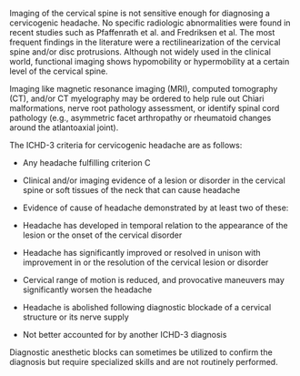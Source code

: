 Imaging of the cervical spine is not sensitive enough for diagnosing a cervicogenic headache. No specific radiologic abnormalities were found in recent studies such as Pfaffenrath et al. and Fredriksen et al. The most frequent findings in the literature were a rectilinearization of the cervical spine and/or disc protrusions. Although not widely used in the clinical world, functional imaging shows hypomobility or hypermobility at a certain level of the cervical spine.

Imaging like magnetic resonance imaging (MRI), computed tomography (CT), and/or CT myelography may be ordered to help rule out Chiari malformations, nerve root pathology assessment, or identify spinal cord pathology (e.g., asymmetric facet arthropathy or rheumatoid changes around the atlantoaxial joint).

The ICHD-3 criteria for cervicogenic headache are as follows:

- Any headache fulfilling criterion C

- Clinical and/or imaging evidence of a lesion or disorder in the cervical spine or soft tissues of the neck that can cause headache

- Evidence of cause of headache demonstrated by at least two of these:

- Headache has developed in temporal relation to the appearance of the lesion or the onset of the cervical disorder
- Headache has significantly improved or resolved in unison with improvement in or the resolution of the cervical lesion or disorder
- Cervical range of motion is reduced, and provocative maneuvers may significantly worsen the headache
- Headache is abolished following diagnostic blockade of a cervical structure or its nerve supply

- Not better accounted for by another ICHD-3 diagnosis

Diagnostic anesthetic blocks can sometimes be utilized to confirm the diagnosis but require specialized skills and are not routinely performed.